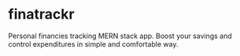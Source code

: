 # finatrackr
Personal financies tracking MERN stack app. Boost your savings and control expenditures in simple and comfortable way.
